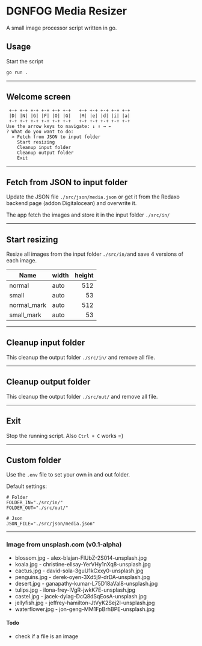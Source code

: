 # DGNFOG Media Resizer

A small image processor script written in go.

## Usage

Start the script
```bash
go run .
```

---
## Welcome screen
```
 +-+ +-+ +-+ +-+ +-+ +-+   +-+ +-+ +-+ +-+ +-+
 |D| |N| |G| |F| |O| |G|   |M| |e| |d| |i| |a|
 +-+ +-+ +-+ +-+ +-+ +-+   +-+ +-+ +-+ +-+ +-+
Use the arrow keys to navigate: ↓ ↑ → ←
? What do you want to do:
  > Fetch from JSON to input folder
    Start resizing
    Cleanup input folder
    Cleanup output folder
    Exit
```

---
## Fetch from JSON to input folder
Update the JSON file `./src/json/media.json` or get it from the Redaxo backend page (addon Digitalocean) and overwrite it.

The app fetch the images and store it in the input folder `./src/in/`

---
## Start resizing
Resize all images from the input folder `./src/in/`and save 4 versions of each image.

Name | width | height
--- | --- | ---:
normal | auto | 512
small | auto | 53
normal_mark | auto | 512
small_mark | auto | 53

---
## Cleanup input folder
This cleanup the output folder `./src/in/` and remove all file.

---
## Cleanup output folder
This cleanup the output folder `./src/out/` and remove all file.

---
## Exit
Stop the running script. Also `Ctrl + C` works =)

---
## Custom folder
Use the `.env` file to set your own in and out folder.

Default settings:
```
# Folder
FOLDER_IN="./src/in/" 
FOLDER_OUT="./src/out/"

# Json
JSON_FILE="./src/json/media.json"
```

---
### Image from unsplash.com (v0.1-alpha)
* blossom.jpg - alex-blajan-FlUbZ-2S014-unsplash.jpg
* koala.jpg - christine-ellsay-YerVHy1nXq8-unsplash.jpg
* cactus.jpg - david-sola-3guU1kCxxy0-unsplash.jpg
* penguins.jpg - derek-oyen-3Xd5j9-drDA-unsplash.jpg
* desert.jpg - ganapathy-kumar-L75D18aVal8-unsplash.jpg
* tulips.jpg - ilona-frey-lVgR-jwkK7E-unsplash.jpg
* castel.jpg - jacek-dylag-DcQ8dSqEosA-unsplash.jpg
* jellyfish.jpg - jeffrey-hamilton-JtVyK2Sej2I-unsplash.jpg
* waterflower.jpg - jon-geng-MM1FpBrhBPE-unsplash.jpg

#### Todo
* check if a file is an image